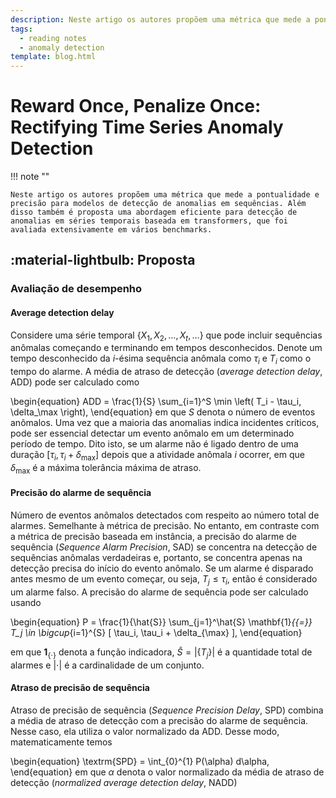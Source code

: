 ```yaml
---
description: Neste artigo os autores propõem uma métrica que mede a pontualidade e precisão para modelos de detecção de anomalias em sequências. Além disso também é proposta uma abordagem eficiente para detecção de anomalias em séries temporais baseada em transformers, que foi avaliada extensivamente em vários benchmarks.
tags:
  - reading notes
  - anomaly detection
template: blog.html
---
```


# Reward Once, Penalize Once: Rectifying Time Series Anomaly Detection

!!! note ""

    Neste artigo os autores propõem uma métrica que mede a pontualidade e precisão para modelos de detecção de anomalias em sequências. Além disso também é proposta uma abordagem eficiente para detecção de anomalias em séries temporais baseada em transformers, que foi avaliada extensivamente em vários benchmarks.


<!-- https://arxiv.org/pdf/2203.05167.pdf -->

<!-- ## :fontawesome-solid-chalkboard-user: Background

### Detecção sequencial de anomalias



Em diversas aplicações é crucial detectar tais sequências em tempo hábil. Controlar o número de falsos alarmes também é crucial para garantir a confiabilidade do sistema de detecção

### Falha da avaliação baseada em instância ajustada -->

## :material-lightbulb: Proposta

### Avaliação de desempenho

#### Average detection delay

Considere uma série temporal $\{X_1, X_2, \dots, X_t, \dots\}$ que pode incluir sequências anômalas começando e terminando em tempos desconhecidos. Denote um tempo desconhecido da $i$-ésima sequência anômala como $\tau_i$ e $T_i$ como o tempo do alarme. A média de atraso de detecção (_average detection delay_, ADD) pode ser calculado como

\begin{equation}
ADD = \frac{1}{S} \sum_{i=1}^S \min \left( T_i - \tau_i, \delta_\max \right),
\end{equation}
em que  $S$ denota o número de eventos anômalos. Uma vez que a maioria das anomalias indica incidentes críticos, pode ser essencial detectar um evento anômalo em um determinado período de tempo. Dito isto, se um alarme não é ligado dentro de uma duração $[ \tau_i, \tau_i + \delta_{\max} ]$ depois que a atividade anômala $i$ ocorrer, em que $\delta_{\max}$ é a máxima tolerância máxima de atraso.

#### Precisão do alarme de sequência

Número de eventos anômalos detectados com respeito ao número total de alarmes. Semelhante à métrica de precisão. No entanto, em contraste com a métrica de precisão baseada em instância, a precisão do alarme de sequência (_Sequence Alarm Precision_, SAD) se concentra na detecção de sequências anômalas verdadeiras e, portanto, se concentra apenas na detecção precisa do início do evento anômalo. Se um alarme é disparado antes mesmo de um evento começar, ou seja, $T_j \leq \tau_i$, então é considerado um alarme falso. A precisão do alarme de sequência pode ser calculado usando

\begin{equation}
P = \frac{1}{\hat{S}} \sum_{j=1}^\hat{S} \mathbf{1}_{\{=\}} T_j \in \bigcup_{i=1}^{S} [ \tau_i, \tau_i + \delta_{\max} ],
\end{equation}

em que  $\mathbf{1}_{\{\cdot\}}$ denota a função indicadora, $\hat{S} = |\{T_j\}|$ é a quantidade total de alarmes e $|\cdot|$ é a cardinalidade de um conjunto.

#### Atraso de precisão de sequência

Atraso de precisão de sequência (_Sequence Precision Delay_, SPD) combina a média de atraso de detecção com a precisão do alarme de sequência. Nesse caso, ela utiliza o valor normalizado da ADD. Desse modo, matematicamente temos

\begin{equation}
\textrm{SPD} = \int_{0}^{1} P(\alpha) d\alpha,
\end{equation}
em que $\alpha$ denota o valor normalizado da média de atraso de detecção (_normalized average detection delay_, NADD)


<!-- ### TiSAT: Time Series Anomaly Transformer



## :fontawesome-solid-vial: Experimentos

### Conjuntos de dados

 - _Server Machine Dataset_ (SMD): conjunto de dados coletado por uma grande companhia de internet em 5 semanas com 38 dimensões.
 - _Pooled Server Metrics_ (PSM): proposto pelo eBay e consiste em dados com 26 dimensões, capturados internamente dos seus servidores.
 - _Mars Science Laboratory rover_ (MSL) e  _Soil Moisture Active Passive satellite_ (SMAP): conjuntos de dados da NASA de telemetria e e anomalias. 55 e 25 dimensões, respectivamente. Na sua maioria os dados são categóricos. Somente os dados de telemetria foram utilizados.
 - SWaT: coletado em uma industria. As variáveis são coletadas de uma estação de tratamento de esgoto. O conjunto de dados foi coletado em uma semana e consiste em 51 dimensões, em que as anomalias foram causadas por um ataque cibernético.

 Cada conjunto de dados inclui subconjuntos de treino, validação e teste. Anomalias são somente rotuladas no conjunto de teste. -->
